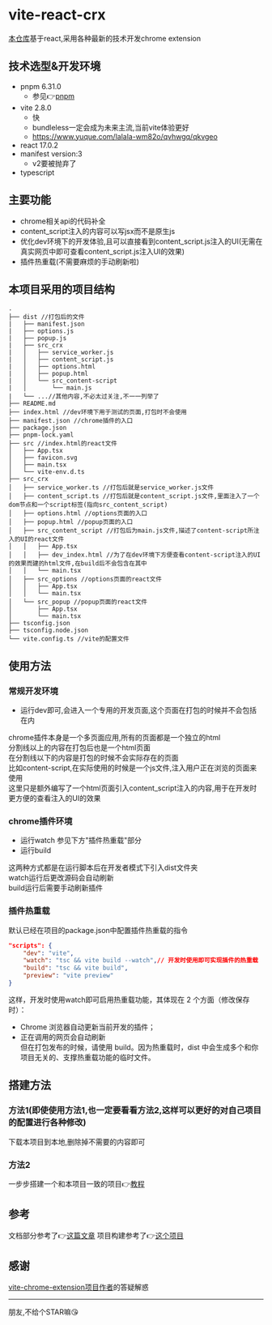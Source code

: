 # vite-react-crx
[本仓库](https://github.com/Mirrorgo/vite-react-crx)基于react,采用各种最新的技术开发chrome extension
## 技术选型&开发环境
* pnpm 6.31.0
  * 参见👉[pnpm](https://juejin.cn/post/6932046455733485575)
* vite 2.8.0
  * 快
  * bundleless一定会成为未来主流,当前vite体验更好
  * https://www.yuque.com/lalala-wm82o/qvhwgq/qkvgeo
* react 17.0.2
* manifest version:3
  * v2要被抛弃了
* typescript
## 主要功能
* chrome相关api的代码补全
* content_script注入的内容可以写jsx而不是原生js
* 优化dev环境下的开发体验,且可以直接看到content_script.js注入的UI(无需在真实网页中即可查看content_script.js注入UI的效果)
* 插件热重载(不需要麻烦的手动刷新啦)
## 本项目采用的项目结构
```
.
├── dist //打包后的文件
|   ├── manifest.json
|   ├── options.js
|   ├── popup.js
|   ├── src_crx
|   │   ├── service_worker.js
|   │   ├── content_script.js
|   │   ├── options.html
|   │   ├── popup.html
|   │   └── src_content-script
|   │       └── main.js
|   └── ...//其他内容,不必太过关注,不一一列举了
├── README.md
├── index.html //dev环境下用于测试的页面,打包时不会使用
├── manifest.json //chrome插件的入口
├── package.json
├── pnpm-lock.yaml
├── src //index.html的react文件
│   ├── App.tsx
│   ├── favicon.svg
│   ├── main.tsx
│   └── vite-env.d.ts
├── src_crx
│   ├── service_worker.ts //打包后就是service_worker.js文件
│   ├── content_script.ts //打包后就是content_script.js文件,里面注入了一个dom节点和一个script标签(指向src_content_script)
│   ├── options.html //options页面的入口
│   ├── popup.html //popup页面的入口
│   ├── src_content_script //打包后为main.js文件,描述了content-script所注入的UI的react文件
│   │   ├── App.tsx
│   │   ├── dev_index.html //为了在dev环境下方便查看content-script注入的UI的效果而建的html文件,在build后不会包含在其中
│   │   └── main.tsx
│   ├── src_options //options页面的react文件
│   │   ├── App.tsx
│   │   └── main.tsx
│   └── src_popup //popup页面的react文件
│       ├── App.tsx
│       └── main.tsx
├── tsconfig.json
├── tsconfig.node.json
└── vite.config.ts //vite的配置文件
```
## 使用方法
### 常规开发环境
* 运行dev即可,会进入一个专用的开发页面,这个页面在打包的时候并不会包括在内

chrome插件本身是一个多页面应用,所有的页面都是一个独立的html  
分割线以上的内容在打包后也是一个html页面  
在分割线以下的内容是打包的时候不会实际存在的页面  
比如content-script,在实际使用的时候是一个js文件,注入用户正在浏览的页面来使用  
这里只是额外编写了一个html页面引入content_script注入的内容,用于在开发时更方便的查看注入的UI的效果  

### chrome插件环境
* 运行watch
参见下方"插件热重载"部分
* 运行build

这两种方式都是在运行脚本后在开发者模式下引入dist文件夹  
watch运行后更改源码会自动刷新  
build运行后需要手动刷新插件  
### 插件热重载
默认已经在项目的package.json中配置插件热重载的指令
```json
"scripts": {
    "dev": "vite",
    "watch": "tsc && vite build --watch",// 开发时使用即可实现插件的热重载
    "build": "tsc && vite build",
    "preview": "vite preview"
}
```
这样，开发时使用watch即可启用热重载功能，其体现在 2 个方面（修改保存时）：
* Chrome 浏览器自动更新当前开发的插件；
* 正在调用的网页会自动刷新  
但在打包发布的时候，请使用 build。因为热重载时，dist 中会生成多个和你项目无关的、支撑热重载功能的临时文件。
## 搭建方法
### 方法1(即使使用方法1,也一定要看看方法2,这样可以更好的对自己项目的配置进行各种修改)
下载本项目到本地,删除掉不需要的内容即可
### 方法2
一步步搭建一个和本项目一致的项目👉[教程](docs/guide.md)
## 参考
文档部分参考了👉[这篇文章](https://github.com/yeqisong/vite-plugin-vue-crx3/blob/master/README.md)
项目构建参考了👉[这个项目](https://github.com/KipSong/vite-chrome-extension)

## 感谢
[vite-chrome-extension项目作者](https://github.com/KipSong)的答疑解惑

---
朋友,不给个STAR嘛😘